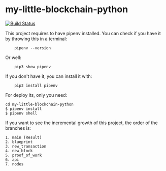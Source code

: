 # my-little-blockchain-python

[![Build Status](https://app.travis-ci.com/UnderABloodySky/my-little-blockchain-python.svg?branch=main)](https://app.travis-ci.com/UnderABloodySky/my-little-blockchain-python)

This project requires to have pipenv installed. You can check if you have it by throwing this in a terminal:

```
	pipenv --version
```

Or well:


```
	pip3 show pipenv
```

If you don't have it, you can install it with:

```
	pip3 install pipenv
```

For deploy its, only you need:

```
cd my-little-blockchain-python
$ pipenv install
$ pipenv shell
```
If you want to see the incremental growth of this project, the order of the branches is:

	1. main (Result)
	2. blueprint
	3. new_transaction
	4. new_block
	5. proof_of_work
    6. api
    7. nodes 
